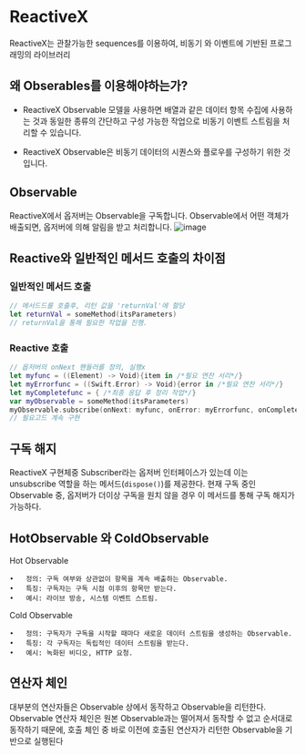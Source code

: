 # ReactiveX
ReactiveX는 관찰가능한 sequences를 이용하여, 비동기 와 이벤트에 기반된 프로그래밍의 라이브러리

## 왜 Obserables를 이용해야하는가?
- ReactiveX Observable 모델을 사용하면 배열과 같은 데이터 항목 수집에 사용하는 것과 동일한 종류의 간단하고 구성 가능한 작업으로 비동기 이벤트 스트림을 처리할 수 있습니다.

- ReactiveX Observable은 비동기 데이터의 시퀀스와 플로우를 구성하기 위한 것입니다.

## Observable
ReactiveX에서 옵저버는 Observable을 구독합니다.
Observable에서 어떤 객체가 배출되면, 옵저버에 의해 알림을 받고 처리합니다.
![image](https://reactivex.io/assets/operators/legend.png)

## Reactive와 일반적인 메서드 호출의 차이점
### 일반적인 메서드 호출
```Swift
// 메서드드를 호출후, 리턴 값을 'returnVal'에 할당
let returnVal = someMethod(itsParameters)
// returnVal을 통해 필요한 작업을 진행.
```
### Reactive 호출
```Swift
// 옵저버의 onNext 핸들러를 정의, 실행x
let myfunc = ((Element) -> Void){item in /*필요 연찬 서리*/}
let myErrorfunc = ((Swift.Error) -> Void){error in /*필요 연찬 서리*/}
let myCompletefunc = { /*최종 응답 후 정리 작업*/}
var myObservable = someMethod(itsParameters)
myObservable.subscribe(onNext: myfunc, onError: myErrorfunc, onComplete: myCompletefunc)
// 필요고드 계속 구현
```

## 구독 해지
ReactiveX 구현체중 Subscriber라는 옵저버 인터페이스가 있는데 이는 unsubscribe 역할을 하는 메서드(`dispose()`)를 제공한다. 현재 구독 중인 Observable 중, 옵저버가 더이상 구독을 원치 않을 경우 이 메서드를 통해 구독 해지가 가능하다.

## HotObservable 와 ColdObservable
Hot Observable

	•	정의: 구독 여부와 상관없이 항목을 계속 배출하는 Observable.
	•	특징: 구독자는 구독 시점 이후의 항목만 받는다.
	•	예시: 라이브 방송, 시스템 이벤트 스트림.

Cold Observable

	•	정의: 구독자가 구독을 시작할 때마다 새로운 데이터 스트림을 생성하는 Observable.
	•	특징: 각 구독자는 독립적인 데이터 스트림을 받는다.
	•	예시: 녹화된 비디오, HTTP 요청.
    
## 연산자 체인
대부분의 연산자들은 Observable 상에서 동작하고 Observable을 리턴한다.
Observable 연산자 체인은 원본 Observable과는 떨어져서 동작할 수 없고 순서대로 동작하기 때문에, 호출 체인 중 바로 이전에 호출된 연산자가 리턴한 Observable을 기반으로 실행된다